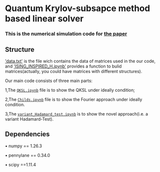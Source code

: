 # **Quantum Krylov-subsapce method based linear solver**
### This is the numerical simulation code for [the paper](https://arxiv.org/abs/2405.06359v1)
## Structure

['data.txt'](data.txt) is the file wich contains the data of matrices used in the our code, and ['ISING_INSPIRED_H.ipynb'](ISING_INSPIRED_H.ipynb) provides a function to bulid matrices(actually, you could have matrices with different structures). 

Our main code consists of three main parts:

1,The [`QKSL.ipynb`](QKSL.ipynb) file is to show the QKSL under ideally condition;

2,The [`Childs.ipynb`](Childs.ipynb) file is to show the Fourier approach under ideally condition.

3,The [`variant_Hadamard_test.ipynb`](variant_Hadamard_test.ipynb) is to show the novel approach(i.e. a variant Hadamard-Test).


## Dependencies

$\bullet$ numpy == 1.26.3

$\bullet$ pennylane == 0.34.0

$\bullet$ scipy ==1.11.4
